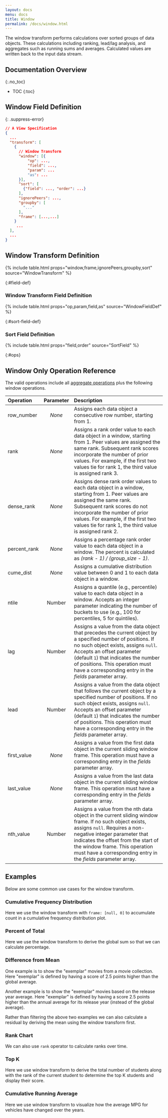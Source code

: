 ```yaml
---
layout: docs
menu: docs
title: Window
permalink: /docs/window.html
---
```


The window transform performs calculations over sorted groups of data objects. These calculations including ranking, lead/lag analysis, and aggregates such as running sums and averages. Calculated values are written back to the input data stream.

## Documentation Overview
{:.no_toc}

- TOC
{:toc}

## Window Field Definition

{: .suppress-error}
```json
// A View Specification
{
  ...
  "transform": [
    {
      // Window Transform
      "window": [{
          "op": ...,
          "field": ...,
          "param": ...
          "as": ...
      }],
      "sort": [
        {"field": ..., "order": ...}
      ],
      "ignorePeers": ...,
      "groupby": [
        "..."
      ],
      "frame": [...,...]
    }
     ...
  ],
  ...
}
```

## Window Transform Definition

{% include table.html props="window,frame,ignorePeers,groupby,sort" source="WindowTransform" %}

{:#field-def}

### Window Transform Field Definition

{% include table.html props="op,param,field,as" source="WindowFieldDef" %}

{:#sort-field-def}

### Sort Field Definition

{% include table.html props="field,order" source="SortField" %}

{:#ops}

## Window Only Operation Reference

The valid operations include all [aggregate operations](../aggregate/#ops) plus the following window operations.

| Operation    | Parameter | Description  |
| :----------- | :-------: | :------------|
| row_number   | _None_    | Assigns each data object a consecutive row number, starting from 1.|
| rank         | _None_    | Assigns a rank order value to each data object in a window, starting from 1. Peer values are assigned the same rank. Subsequent rank scores incorporate the number of prior values. For example, if the first two values tie for rank 1, the third value is assigned rank 3.|
| dense_rank   | _None_    | Assigns dense rank order values to each data object in a window, starting from 1. Peer values are assigned the same rank. Subsequent rank scores do not incorporate the number of prior values. For example, if the first two values tie for rank 1, the third value is assigned rank 2.|
| percent_rank | _None_    | Assigns a percentage rank order value to each data object in a window. The percent is calculated as _(rank - 1) / (group_size - 1)_. |
| cume_dist    | _None_    | Assigns a cumulative distribution value between 0 and 1 to each data object in a window.|
| ntile        | Number | Assigns a quantile (e.g., percentile) value to each data object in a window. Accepts an integer parameter indicating the number of buckets to use (e.g., 100 for percentiles, 5 for quintiles).|
| lag          | Number | Assigns a value from the data object that precedes the current object by a specified number of positions. If no such object exists, assigns `null`. Accepts an offset parameter (default `1`) that indicates the number of positions. This operation must have a corresponding entry in the _fields_ parameter array.|
| lead         | Number | Assigns a value from the data object that follows the current object by a specified number of positions. If no such object exists, assigns `null`. Accepts an offset parameter (default `1`) that indicates the number of positions. This operation must have a corresponding entry in the _fields_ parameter array.|
| first_value  | _None_    | Assigns a value from the first data object in the current sliding window frame. This operation must have a corresponding entry in the _fields_ parameter array.|
| last_value   | _None_    | Assigns a value from the last data object in the current sliding window frame. This operation must have a corresponding entry in the _fields_ parameter array.|
| nth_value    | Number | Assigns a value from the nth data object in the current sliding window frame. If no such object exists, assigns `null`. Requires a non-negative integer parameter that indicates the offset from the start of the window frame. This operation must have a corresponding entry in the _fields_ parameter array.|

## Examples

Below are some common use cases for the window transform.

### Cumulative Frequency Distribution

Here we use the window transform with `frame: [null, 0]` to accumulate count in a cumulative frequency distribution plot.

<div class="vl-example" data-name="area_cumulative_freq"></div>

### Percent of Total

Here we use the window transform to derive the global sum so that we can calculate percentage.

<div class="vl-example" data-name="window_percent_of_total"></div>

### Difference from Mean

One example is to show the "exemplar" movies from a movie collection. Here "exemplar" is defined by having a score of 2.5 points higher than the global average.

<div class="vl-example" data-name="window_mean_difference"></div>

Another example is to show the "exemplar" movies based on the release year average. Here "exemplar" is defined by having a score 2.5 points higher than the annual average for its release year (instead of the global average).

<div class="vl-example" data-name="window_mean_difference_by_year"></div>

Rather than filtering the above two examples we can also calculate a residual by deriving the mean using the window transform first.

<div class="vl-example" data-name="window_residual_graph"></div>

### Rank Chart

We can also use `rank` operator to calculate ranks over time.

<div class="vl-example" data-name="window_rank"></div>

### Top K

Here we use window transform to derive the total number of students along with the rank of the current student to determine the top K students and display their score.

<div class="vl-example" data-name="window_top_k"></div>


### Cumulative Running Average

Here we use window transform to visualize how the average MPG for vehicles have changed over the years.

<div class="vl-example" data-name="window_cumulative_running_average"></div>
